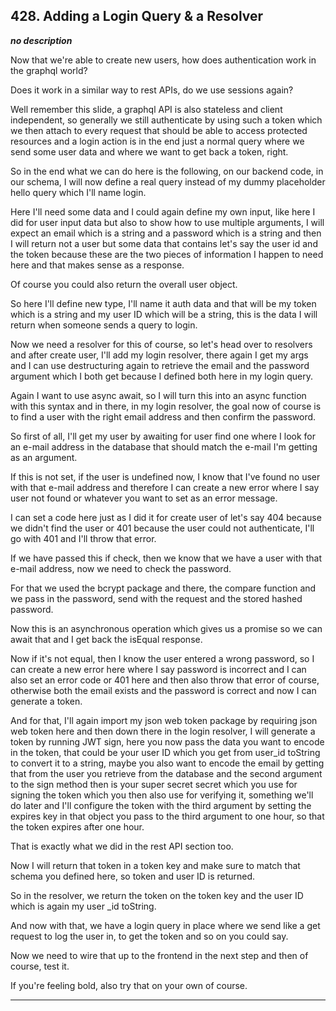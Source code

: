 ## 428. Adding a Login Query & a Resolver

<strong><em>no description</em></strong>

Now that we're able to create new users, how does authentication work in the
graphql world? 

Does it work in a similar way to rest APIs, do we use sessions again? 

Well remember this slide, a graphql API is also stateless and client
independent, so generally we still authenticate by using such a token which we
then attach to every request that should be able to access protected resources
and a login action is in the end just a normal query where we send some user
data and where we want to get back a token, right. 

So in the end what we can do here is the following, on our backend code, in our
schema, I will now define a real query instead of my dummy placeholder hello
query which I'll name login. 

Here I'll need some data and I could again define my own input, like here I did
for user input data but also to show how to use multiple arguments, I will
expect an email which is a string and a password which is a string and then I
will return not a user but some data that contains let's say the user id and the
token because these are the two pieces of information I happen to need here and
that makes sense as a response. 

Of course you could also return the overall user object. 

So here I'll define new type, I'll name it auth data and that will be my token
which is a string and my user ID which will be a string, this is the data I will
return when someone sends a query to login. 

Now we need a resolver for this of course, so let's head over to resolvers and
after create user, I'll add my login resolver, there again I get my args and I
can use destructuring again to retrieve the email and the password argument
which I both get because I defined both here in my login query. 

Again I want to use async await, so I will turn this into an async function with
this syntax and in there, in my login resolver, the goal  now of course is to
find a user with the right email address and then confirm the password. 

So first of all, I'll get my user by awaiting for user find one where I look for
an e-mail address in the database that should match the e-mail I'm getting as an
argument. 

If this is not set, if the user is undefined now, I know that I've found no user
with that e-mail address and therefore I can create a new error where I say user
not found or whatever you want to set as an error message. 

I can set a code here just as I did it for create user of let's say 404 because
we didn't find the user or 401 because the user could not authenticate, I'll go
with 401 and I'll throw that error. 

If we have passed this if check, then we know that we have a user with that
e-mail address, now we need to check the password. 

For that we used the bcrypt package and there, the compare function and we pass
in the password, send with the request and the stored hashed password. 

Now this is an asynchronous operation which gives us a promise so we can await
that and I get back the isEqual response. 

Now if it's not equal, then I know the user entered a wrong password, so I can
create a new error here where I say password is incorrect and I can also set an
error code or 401 here and then also throw that error of course, otherwise both
the email exists and the password is correct and now I can generate a token. 

And for that, I'll again import my json web token package by requiring json web
token here and then down there in the login resolver, I will generate a token by
running JWT sign, here you now pass the data you want to encode in the token,
that could be your user ID which you get from user_id toString to convert it to
a string, maybe you also want to encode the email by getting that from the user
you retrieve from the database and the second argument to the sign method then
is your super secret secret which you use for signing the token which you then
also use for verifying it, something we'll do later and I'll configure the token
with the third argument by setting the expires key in that object you pass to
the third argument to one hour, so that the token expires after one hour. 

That is exactly what we did in the rest API section too. 

Now I will return that token in a token key and make sure to match that schema
you defined here, so token and user ID is returned. 

So in the resolver, we return the token on the token key and the user ID which
is again my user _id toString. 

And now with that, we have a login query in place where we send like a get
request to log the user in, to get the token and so on you could say. 

Now we need to wire that up to the frontend in the next step and then of course,
test it. 

If you're feeling bold, also try that on your own of course. 

---